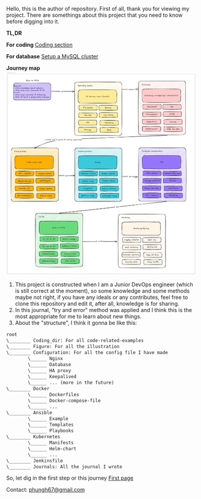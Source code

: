 Hello, this is the author of repository.
First of all, thank you for viewing my project. There are somethings about this project that you need to know before digging into it.

**TL,DR**

**For coding** [Coding section](./Journal/Construct%20a%20simple%20CRUD%20application%20from%20scratch.md)

**For database** [Setup a MySQL cluster](./Journal/How%20to%20setup%20a%20HA%20database%20cluster.md)

**Journey map** ![my-devops-journey](./Figures/devops-journey.png)


1. This project is constructed when I am a Junior DevOps engineer (which is still correct at the moment), so some knowledge and some methods maybe not right, if you have any ideals or any contributes, feel free to clone this repository and edit it, after all, knowledge is for sharing.
2. In this journal, "try and error" method was applied and I think this is the most appropriate for me to learn about new things.
3. About the "structure", I think it gonna be like this:
```
root
\________ Coding_dir: For all code-related-examples
\________ Figure: For all the illustration
\________ Configuration: For all the config file I have made
		\______ Nginx
		\______ Database
		\______ HA proxy
		\______ Keepalived
		\______ ... (more in the future)
\________ Docker
		\______ Dockerfiles
		\______ Docker-compose-file
		\______ ...
\________ Ansible
		\______ Example
		\______ Templates
		\______ Playbooks
\________ Kubernetes
		\______ Manifests
		\______ Helm-chart
		\______ ...
\________ Jenkinsfile
\________ Journals: All the journal I wrote
```

So, let dig in the first step or this journey [First page](Journal/Journal%20001%253A%20DevOps%20101.md)

Contact: phungh67@gmail.com